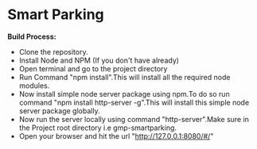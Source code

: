 Smart Parking
===================


**Build Process:**

 - Clone the repository.
 - Install Node and NPM (If you don't have already)
 - Open terminal and go to the project directory
 - Run Command "npm install".This will install all the required node
   modules.
 - Now install simple node server package using npm.To do so run command
   "npm install http-server -g".This will install this simple node
   server package globally.
 - Now run the server locally using command "http-server".Make sure in
   the Project root directory i.e gmp-smartparking.
 - Open your browser and hit the url  "http://127.0.0.1:8080/#/"

